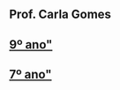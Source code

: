 ## Prof. Carla Gomes

## <a href="https://carlasagomes.github.io/Amareleja/9ano-lusiadas.html" target="_blank" rel="noopener noreferrer">9º ano"</a>

## <a href="https://carlasagomes.github.io/Amareleja/7ano.html" target="_blank" rel="noopener noreferrer">7º ano"</a>
